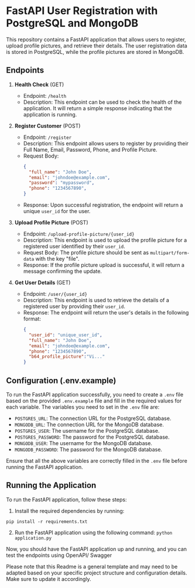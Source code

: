 
# FastAPI User Registration with PostgreSQL and MongoDB

This repository contains a FastAPI application that allows users to register, upload profile pictures, and retrieve their details. The user registration data is stored in PostgreSQL, while the profile pictures are stored in MongoDB.

## Endpoints

1. **Health Check** (GET)
   - Endpoint: `/health`
   - Description: This endpoint can be used to check the health of the application. It will return a simple response indicating that the application is running.

2. **Register Customer** (POST)
   - Endpoint: `/register`
   - Description: This endpoint allows users to register by providing their Full Name, Email, Password, Phone, and Profile Picture.
   - Request Body:
      ```json
      {
        "full_name": "John Doe",
        "email": "johndoe@example.com",
        "password": "mypassword",
        "phone": "1234567890",
      }
      ```
   - Response: Upon successful registration, the endpoint will return a unique `user_id` for the user.

3. **Upload Profile Picture** (POST)
   - Endpoint: `/upload-profile-picture/{user_id}`
   - Description: This endpoint is used to upload the profile picture for a registered user identified by their `user_id`.
   - Request Body: The profile picture should be sent as `multipart/form-data` with the key "file".
   - Response: If the profile picture upload is successful, it will return a message confirming the update.

4. **Get User Details** (GET)
   - Endpoint: `/user/{user_id}`
   - Description: This endpoint is used to retrieve the details of a registered user by providing their `user_id`.
   - Response: The endpoint will return the user's details in the following format:
      ```json
      {
        "user_id": "unique_user_id",
        "full_name": "John Doe",
        "email": "johndoe@example.com",
        "phone": "1234567890",
        "b64_profile_picture":"Vi..."
      }
      ```
## Configuration (.env.example)

To run the FastAPI application successfully, you need to create a `.env` file based on the provided `.env.example` file and fill in the required values for each variable. The variables you need to set in the `.env` file are:

- `POSTGRES_URL`: The connection URL for the PostgreSQL database.
- `MONGODB_URL`: The connection URL for the MongoDB database.
- `POSTGRES_USER`: The username for the PostgreSQL database.
- `POSTGRES_PASSWORD`: The password for the PostgreSQL database.
- `MONGODB_USER`: The username for the MongoDB database.
- `MONGODB_PASSWORD`: The password for the MongoDB database.


Ensure that all the above variables are correctly filled in the `.env` file before running the FastAPI application.

## Running the Application

To run the FastAPI application, follow these steps:

1. Install the required dependencies by running:

`pip install -r requirements.txt`

2. Run the FastAPI application using the following command:
`python application.py`


Now, you should have the FastAPI application up and running, and you can test the endpoints using OpenAPI/ Swagger

Please note that this Readme is a general template and may need to be adapted based on your specific project structure and configuration details. Make sure to update it accordingly.

